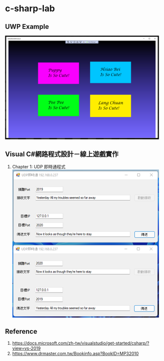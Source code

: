 # c-sharp-lab

## UWP Example

![puppy-love.PNG](Screenshots/puppy-love.PNG "Puppy Love Application")

## Visual C#網路程式設計－線上遊戲實作
1. Chapter 1: UDP 即時通程式
![ex1-1.PNG](Screenshots/ex1-1.PNG "Ch1")

## Reference

1. https://docs.microsoft.com/zh-tw/visualstudio/get-started/csharp/?view=vs-2019
2. https://www.drmaster.com.tw/Bookinfo.asp?BookID=MP32010
